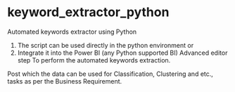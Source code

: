 # keyword_extractor_python
Automated keywords extractor using Python
1. The script can be used directly in the python environment or
2. Integrate it into the Power BI (any Python supported BI) Advanced editor step
To perform the automated keywords extraction.

Post which the data can be used for Classification, Clustering and etc., tasks as per the Business Requirement.
